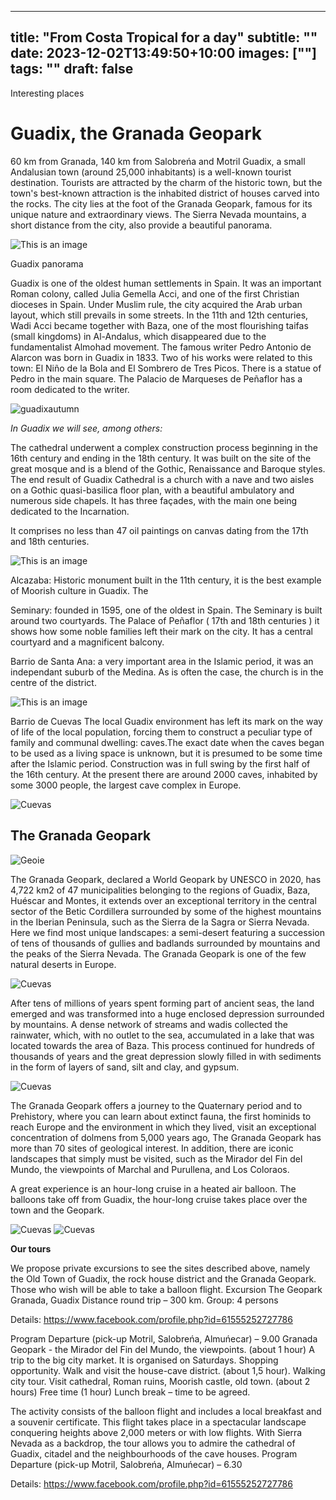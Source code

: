 
---
title: "From Costa Tropical for a day"
subtitle: ""
date: 2023-12-02T13:49:50+10:00
images: [""]
tags: ""
draft: false
---
Interesting places

# Guadix, the Granada Geopark

60 km from Granada, 140 km from Salobreńa and Motril
Guadix, a small Andalusian town (around 25,000 inhabitants) is a well-known tourist destination. Tourists
are attracted by the charm of the historic town, but the town's best-known attraction is the inhabited
district of houses carved into the rocks. The city lies at the foot of the Granada Geopark, famous for its
unique nature and extraordinary views. The Sierra Nevada mountains, a short distance from the city, also
provide a beautiful panorama.

![This is an image](/img/Guad-panor-kopia.jpg)

Guadix panorama

Guadix 
is one of the oldest human settlements in Spain. It was an important Roman colony, called Julia
Gemella Acci, and one of the first Christian dioceses in Spain.
Under Muslim rule, the city acquired the Arab urban layout, which still prevails in some streets. In the
11th and 12th centuries, Wadi Acci became together with Baza, one of the most flourishing taifas (small
kingdoms) in Al-Andalus, which disappeared due to the fundamentalist Almohad movement.
The famous writer Pedro Antonio de Alarcon was born in Guadix in 1833. Two of his works were related
to this town: El Niño de la Bola and El Sombrero de Tres Picos. There is a statue of Pedro in the main
square. The Palacio de Marqueses de Peñaflor has a room dedicated to the writer.

![guadixautumn](/img/Guadjesien-kopia.jpg)

*In Guadix we will see, among others:*

The cathedral 
underwent a complex construction process beginning in the 16th century and ending in the 18th century. It
was built on the site of the great mosque and is a blend of the Gothic, Renaissance and Baroque styles.
The end result of Guadix Cathedral is a church with a nave and two aisles on a Gothic quasi-basilica floor
plan, with a beautiful ambulatory and numerous side chapels. It has three façades, with the main one
being dedicated to the Incarnation.

It comprises no less than 47 oil paintings on canvas dating from the 17th and 18th centuries.

![This is an image](/img/kat-kopia.jpg)

Alcazaba:
Historic monument built in the 11th century, it is the best example of Moorish culture in Guadix. The

Seminary:
founded in 1595, one of the oldest in Spain. The Seminary is built around two courtyards. The Palace of
Peñaflor ( 17th and 18th centuries ) it shows how some noble families left their mark on the city. It has a
central courtyard and a magnificent balcony.

Barrio de Santa Ana: a very important area in the Islamic period, it was an independant suburb of the
Medina. As is often the case, the church is in the centre of the district.

![This is an image](/img/Guad-panor-kopia.jpg)

Barrio de Cuevas
The local Guadix environment has left its mark on the way of life of the local population, forcing them to
construct a peculiar type of family and communal dwelling: caves.The exact date when the caves began to
be used as a living space is unknown, but it is presumed to be some time after the Islamic period.
Construction was in full swing by the first half of the 16th century.
At the present there are around 2000 caves, inhabited by some 3000 people, the largest cave complex in
Europe.

![Cuevas](/img/cuevas-kopia.jpg)

## The Granada Geopark

![Geoie](/img/geoIE-kopia.jpg)

The Granada Geopark, declared a World Geopark by UNESCO in 2020, has 4,722 km2 of 47
municipalities belonging to the regions of Guadix, Baza, Huéscar and Montes, it extends over an
exceptional territory in the central sector of the Betic Cordillera surrounded by some of the highest
mountains in the Iberian Peninsula, such as the Sierra de la Sagra or Sierra Nevada.
Here we find most unique landscapes: a semi-desert featuring a succession of tens of thousands of gullies
and badlands surrounded by mountains and the peaks of the Sierra Nevada. The Granada Geopark is one
of the few natural deserts in Europe.

![Cuevas](/img/geopgory-kopia.jpg)

After tens of millions of years spent forming part of ancient seas, the land emerged and was transformed
into a huge enclosed depression surrounded by mountains. A dense network of streams and wadis
collected the rainwater, which, with no outlet to the sea, accumulated in a lake that was located towards
the area of Baza. This process continued for hundreds of thousands of years and the great depression
slowly filled in with sediments in the form of layers of sand, silt and clay, and gypsum.

![Cuevas](/img/S-geo2.JPG)

The Granada Geopark offers a journey to the Quaternary period and to Prehistory, where you can learn
about extinct fauna, the first hominids to reach Europe and the environment in which they lived, visit an
exceptional concentration of dolmens from 5,000 years ago,
The Granada Geopark has more than 70 sites of geological interest. In addition, there are iconic
landscapes that simply must be visited, such as the Mirador del Fin del Mundo, the viewpoints of Marchal
and Purullena, and Los Coloraos.

A great experience is an hour-long cruise in a heated air balloon. The balloons take off from Guadix, the
hour-long cruise takes place over the town and the Geopark.

![Cuevas](/img/balony1-kopia.jpg)
![Cuevas](/img/balony2-kopia.jpg)

**Our tours**

We propose private excursions to see the sites described above, namely the Old Town of Guadix, the rock
house district and the Granada Geopark. Those who wish will be able to take a balloon flight. Excursion
The Geopark Granada, Guadix
Distance round trip – 300 km. Group: 4 persons 

Details:
https://www.facebook.com/profile.php?id=61555252727786

Program
Departure (pick-up Motril, Salobreńa, Almuńecar) – 9.00 Granada Geopark - the Mirador del Fin del
Mundo, the viewpoints. (about 1 hour) A trip to the big city market. It is organised on Saturdays.
Shopping opportunity. Walk and visit the house-cave district. (about 1,5 hour). Walking city tour. Visit
cathedral, Roman ruins, Moorish castle, old town. (about 2 hours) Free time (1 hour) Lunch break – time
to be agreed.

The activity consists of the balloon flight and includes a local breakfast and a souvenir certificate.
This flight takes place in a spectacular landscape conquering heights above 2,000 meters or with low
flights. With Sierra Nevada as a backdrop, the tour allows you to admire the cathedral of Guadix, citadel
and the neighbourhoods of the cave houses. Program Departure (pick-up Motril, Salobreńa, Almuńecar) –
6.30

Details:
https://www.facebook.com/profile.php?id=61555252727786
